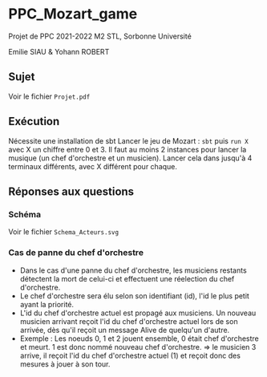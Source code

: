 # PPC_Mozart_game

Projet de PPC 2021-2022
M2 STL, Sorbonne Université

Emilie SIAU &
Yohann ROBERT

## Sujet
Voir le fichier `Projet.pdf`

## Exécution
Nécessite une installation de sbt
Lancer le jeu de Mozart : `sbt` puis `run X` avec X un chiffre entre 0 et 3. Il faut au moins 2 instances pour lancer la musique (un chef d'orchestre et un musicien).
Lancer cela dans jusqu'à 4 terminaux différents, avec X différent pour chaque.

## Réponses aux questions

### Schéma
Voir le fichier `Schema_Acteurs.svg`

### Cas de panne du chef d'orchestre
 - Dans le cas d'une panne du chef d'orchestre, les musiciens restants détectent la mort de celui-ci et effectuent une réelection du chef d'orchestre.
 - Le chef d'orchestre sera élu selon son identifiant (id), l'id le plus petit ayant la priorité. 
 - L'id du chef d'orchestre actuel est propagé aux musiciens. Un nouveau musicien arrivant reçoit l'id du chef d'orchestre actuel lors de son arrivée, dès qu'il reçoit un message Alive de quelqu'un d'autre.
 - Exemple : Les noeuds 0, 1 et 2 jouent ensemble, 0 était chef d'orchestre et meurt. 1 est donc nommé nouveau chef d'orchestre. => le musicien 3 arrive, il reçoit l'id du chef d'orchestre actuel (1) et reçoit donc des mesures à jouer à son tour.


